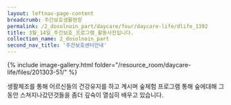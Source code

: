 ```yaml
--- 
layout: leftnav-page-content 
breadcrumb: 주간보호생활현장 
permalink: /2_dosolnoin_part/daycare/four/daycare-life/dlife_1392
title: 3월_14일_주간보호_프로그램_활동사진입니다.
collection_name: 2_dosolnoin_part
second_nav_title: '주간보호센터안내' 
---
```

{% include image-gallery.html folder="/resource_room/daycare-life/files/201303-51/" %}


생활체조를 통해 어르신들의 건강유지를 하고 계시며
숲체험 프로그램 통해 숲에대해 그동안 스쳐지나갔던것들을
좀더 깊숙이 열심히 배우고 있습니다.